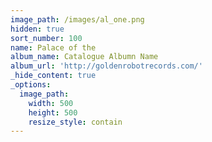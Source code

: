 ```yaml
---
image_path: /images/al_one.png
hidden: true
sort_number: 100
name: Palace of the
album_name: Catalogue Albumn Name
album_url: 'http://goldenrobotrecords.com/'
_hide_content: true
_options:
  image_path:
    width: 500
    height: 500
    resize_style: contain
---
```

